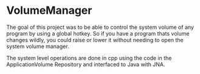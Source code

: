 # VolumeManager
The goal of this project was to be able to control the system volume of any program by using a global hotkey. So if you have a program thats volume changes wildly, you could raise or lower it without needing to open the system volume manager.

The system level operations are done in cpp using the code in the ApplicationVolume Repository and interfaced to Java with JNA.

